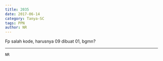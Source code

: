 ```yaml
---
title: 2035
date: 2017-06-14
category: Tanya-SC
tags: PPN
author: NR
---
```


Fp salah kode, harusnya 09 dibuat 01, bgmn?

---



`NR`
